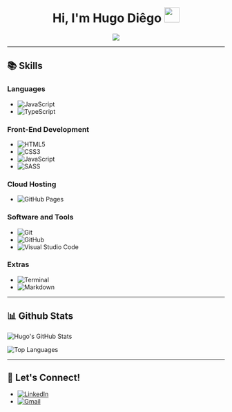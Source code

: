 <h1 align="center"><b>Hi, I'm Hugo Diêgo</b> <img src="https://media.giphy.com/media/hvRJCLFzcasrR4ia7z/giphy.gif" width="35"></h1>

<p align="center">
  <a href="https://github.com/DenverCoder1/readme-typing-svg">
    <img src="https://readme-typing-svg.herokuapp.com?font=Time+New+Roman&color=cyan&size=25&center=true&vCenter=true&width=600&height=100&lines=++;Self-taught+Front-End+Developer,;Computer Science+Student,;Love+to+learn+new+stuff..<3">
  </a>
</p>

---

## 📚 Skills

### Languages
- ![JavaScript](https://img.shields.io/badge/JavaScript-F7DF1E?style=for-the-badge&logo=javascript&logoColor=black)
- ![TypeScript](https://img.shields.io/badge/TypeScript-007ACC?style=for-the-badge&logo=typescript&logoColor=white)

### Front-End Development
- ![HTML5](https://img.shields.io/badge/HTML5-%23E34F26.svg?style=for-the-badge&logo=html5&logoColor=white)
- ![CSS3](https://img.shields.io/badge/CSS-%231572B6.svg?style=for-the-badge&logo=css3&logoColor=white)
- ![JavaScript](https://img.shields.io/badge/JavaScript-%23F7DF1E.svg?style=for-the-badge&logo=javascript&logoColor=black)
- ![SASS](https://img.shields.io/badge/Sass-CC6699?style=for-the-badge&logo=sass&logoColor=white)

### Cloud Hosting
- ![GitHub Pages](https://img.shields.io/badge/GitHub%20Pages-%23327FC7.svg?style=for-the-badge&logo=github&logoColor=white)

### Software and Tools
- ![Git](https://img.shields.io/badge/git-%23F05033.svg?style=for-the-badge&logo=git&logoColor=white)
- ![GitHub](https://img.shields.io/badge/github-%23121011.svg?style=for-the-badge&logo=github&logoColor=white)
- ![Visual Studio Code](https://img.shields.io/badge/Visual%20Studio%20Code-0078d7.svg?style=for-the-badge&logo=visual-studio-code&logoColor=white)

### Extras
- ![Terminal](https://img.shields.io/badge/Terminal-%23054020?style=for-the-badge&logo=gnu-bash&logoColor=white)
- ![Markdown](https://img.shields.io/badge/markdown-%23000000.svg?style=for-the-badge&logo=markdown&logoColor=white)

---

## 📊 Github Stats

![Hugo's GitHub Stats](https://github-readme-stats.vercel.app/api?username=Mihaael&include_all_commits=true&count_private=true&show_icons=true&line_height=20&title_color=7A7ADB&icon_color=2234AE&text_color=D3D3D3&bg_color=0,000000,130F40)

![Top Languages](https://github-readme-stats.vercel.app/api/top-langs?username=Mihaael&show_icons=true&locale=en&layout=compact&line_height=20&title_color=7A7ADB&icon_color=2234AE&text_color=D3D3D3&bg_color=0,000000,130F40)

---

## 🤝 Let's Connect!

- [![LinkedIn](https://img.shields.io/badge/linkedin-%2300acee.svg?color=405DE6&style=for-the-badge&logo=linkedin&logoColor=white)](https://www.linkedin.com/in/hugo-di%C3%AAgo-1a6a6121b/)
- [![Gmail](https://img.shields.io/badge/gmail-%23EA4335.svg?style=for-the-badge&logo=gmail&logoColor=white)](mailto:hugodiego.898@gmail.com)
